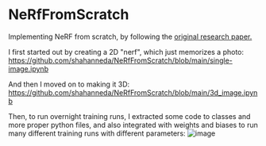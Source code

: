 # NeRfFromScratch
Implementing NeRF from scratch, by following the [original research paper. ](https://arxiv.org/abs/2003.08934)



I first started out by creating a 2D "nerf", which just memorizes a photo: https://github.com/shahanneda/NeRfFromScratch/blob/main/single-image.ipynb

And then I moved on to making it 3D: https://github.com/shahanneda/NeRfFromScratch/blob/main/3d_image.ipynb 

Then, to run overnight training runs, I extracted some code to classes and more proper python files, and also integrated with weights and biases to run many different training runs with different parameters:
 ![image](https://github.com/shahanneda/NeRfFromScratch/assets/17485954/55f503f2-5c9a-4b01-b32f-95a4fa7e045c)

